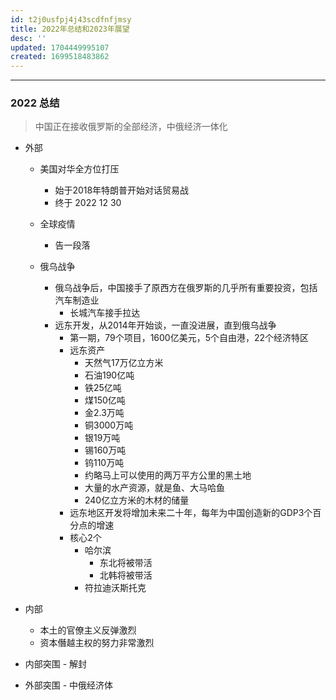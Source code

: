 ```yaml
---
id: t2j0usfpj4j43scdfnfjmsy
title: 2022年总结和2023年展望
desc: ''
updated: 1704449995107
created: 1699518483862
---
```

----

### 2022 总结

> 中国正在接收俄罗斯的全部经济，中俄经济一体化

- 外部
    - 美国对华全方位打压
        - 始于2018年特朗普开始对话贸易战
        - 终于 2022 12 30
    
    - 全球疫情
        - 告一段落

    - 俄乌战争
        - 俄乌战争后，中国接手了原西方在俄罗斯的几乎所有重要投资，包括汽车制造业
            - 长城汽车接手拉达
        - 远东开发，从2014年开始谈，一直没进展，直到俄乌战争
            - 第一期，79个项目，1600亿美元，5个自由港，22个经济特区
            - 远东资产
                - 天然气17万亿立方米
                - 石油190亿吨
                - 铁25亿吨
                - 煤150亿吨
                - 金2.3万吨
                - 铜3000万吨
                - 银19万吨
                - 锡160万吨
                - 钨110万吨
                - 约略马上可以使用的两万平方公里的黑土地
                - 大量的水产资源，就是鱼、大马哈鱼
                - 240亿立方米的木材的储量
            - 远东地区开发将增加未来二十年，每年为中国创造新的GDP3个百分点的增速
            - 核心2个
                - 哈尔滨
                    - 东北将被带活
                    - 北韩将被带活
                - 符拉迪沃斯托克
        

- 内部
    - 本土的官僚主义反弹激烈
    - 资本僭越主权的努力非常激烈


- 内部突围 - 解封
- 外部突围 - 中俄经济体